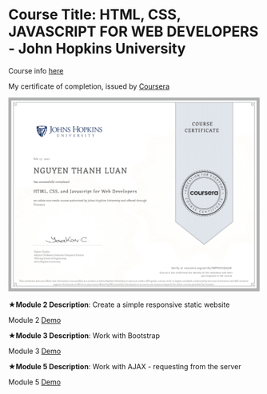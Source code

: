 # Course Title: HTML, CSS, JAVASCRIPT FOR WEB DEVELOPERS - John Hopkins University

Course info [here](https://www.coursera.org/learn/html-css-javascript-for-web-developers)

My certificate of completion, issued by [Coursera](https://coursera.org/share/684975d1b0144fd9166e6892068df484) 

![Certificate Of Completion](./certificate-of-completion.jpg)

★**Module 2 Description**: Create a simple responsive static website

Module 2 [Demo](https://nguyen-thanh-luan-github.github.io/module-2/)

★**Module 3 Description**: Work with Bootstrap

Module 3 [Demo](https://nguyen-thanh-luan-github.github.io/module-3/)

★**Module 5 Description**: Work with AJAX - requesting from the server

Module 5 [Demo](https://nguyen-thanh-luan-github.github.io/module-5/)
